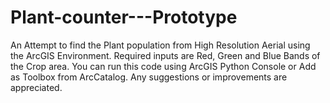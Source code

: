 # Plant-counter---Prototype

An Attempt to find the Plant population from High Resolution Aerial using the ArcGIS Environment. Required inputs are Red, Green and Blue Bands of the Crop area. 
You can run this code using ArcGIS Python Console or Add as Toolbox from ArcCatalog. Any suggestions or improvements are appreciated. 
